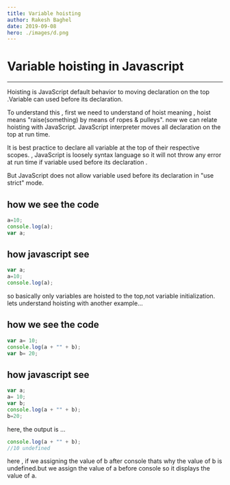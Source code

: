 ```yaml
---
title: Variable hoisting
author: Rakesh Baghel
date: 2019-09-08
hero: ./images/d.png
---
```


# Variable hoisting in Javascript
***
Hoisting is JavaScript default behavior to moving declaration on the top .Variable can used before its declaration.

 To understand this , first we need to understand of hoist meaning , hoist means "raise(something) by means of ropes & pulleys". now we can relate hoisting with JavaScript. JavaScript interpreter moves all declaration on the top at run time.

 It is best practice to declare all variable at the top of their respective scopes. , JavaScript is loosely syntax language so it will not throw any error at run time if variable used before its declaration .

 But JavaScript does not allow variable used before its declaration in "use strict" mode.

## how we see the code 

``` javascript
a=10;
console.log(a);
var a;
```
## how javascript see

```javascript 
var a;
a=10;
console.log(a);

```

so basically only variables are hoisted to the top,not variable initialization.
lets understand hoisting with another example...

## how we see the code

```javascript 
var a= 10;
console.log(a + "" + b);
var b= 20;

```
## how javascript see

```javascript 
var a;
a= 10;
var b;
console.log(a + "" + b);
b=20;
```
here, the output is ...
```javascript
console.log(a + "" + b);
//10 undefined
```
here , if we assigning the value of b after console thats why the value of b is undefined.but we assign the value of a before console so it displays the value of a.